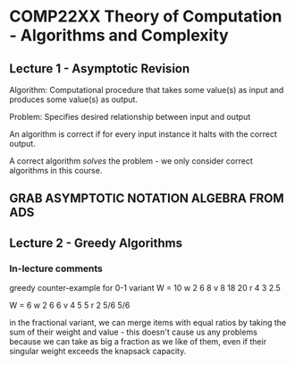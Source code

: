 # COMP22XX Theory of Computation - Algorithms and Complexity

## Lecture 1 - Asymptotic Revision

Algorithm: Computational procedure that takes some value(s) as input and produces some value(s) as output.

Problem: Specifies desired relationship between input and output

An algorithm is correct if for every input instance it halts with the correct output.

A correct algorithm *solves* the problem - we only consider correct algorithms in this course.

## **GRAB ASYMPTOTIC NOTATION ALGEBRA FROM ADS**

## Lecture 2 - Greedy Algorithms

### In-lecture comments

greedy counter-example for 0-1 variant
W = 10
w  2  6   8
v  8  18  20
r  4  3   2.5

W = 6
w  2  6    6
v  4  5    5
r  2  5/6  5/6

in the fractional variant, we can merge items with equal ratios by taking the sum of their weight and value - this doesn't cause us any problems because we can take as big a fraction as we like of them, even if their singular weight exceeds the knapsack capacity.
